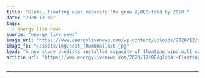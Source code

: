 ```yaml
---
title: "Global floating wind capacity ‘to grow 2,000-fold by 2050’"
date: "2020-12-08"
tags: 
  - energy live news
source: "energy live news"
image_url: "https://www.energylivenews.com/wp-content/uploads/2020/12/shutterstock_677787295-1.jpg"
image_fp: "/assets/img/post_thumbnails/6.jpg"
lead: "A new study predicts installed capacity of floating wind will soar from its current level of 100MW to as much as 250GW by mid-century"
article_url: "https://www.energylivenews.com/2020/12/08/global-floating-wind-capacity-to-grow-2000-fold-by-2050/"
---
```


---

